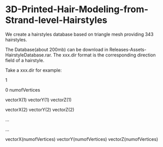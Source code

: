 # 3D-Printed-Hair-Modeling-from-Strand-level-Hairstyles
We create a hairstyles database based on triangle mesh providing 343 hairstyles.

The Database(about 200mb) can be download in Releases-Assets-HairstyleDatabase.rar. The xxx.dir format is the corresponding direction field of a hairstyle.

Take a xxx.dir for example:

1

0 numofVertices

vectorX(1) vectorY(1) vectorZ(1)

vectorX(2) vectorY(2) vectorZ(2)

...

...

vectorX(numofVertices) vectorY(numofVertices) vectorZ(numofVertices)
